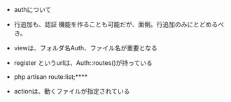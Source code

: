 - authについて
- 行追加も、認証 機能を作ることも可能だが、面倒。行追加のみにとどめるべき。
- viewは、フォルダ名Auth、ファイル名が重要となる

- register というurlは、Auth::routes()が持っている

- php artisan route:list;****
- actionは、動くファイルが指定されている